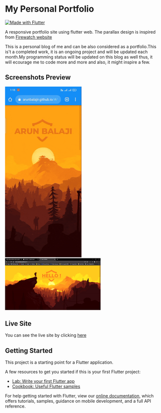 # My Personal Portfolio

[![Made with Flutter](https://img.shields.io/badge/Made%20with-Flutter-%2345D1FE)](https://flutter.dev/)

A responsive portfolio site using flutter web. The parallax design is inspired from [Firewatch website](https://firewatchgame.com/)

This is a personal blog of me and can be also considered as a portfolio.This is't a completed work, it is an ongoing project and will be updated each month.My programming status will be updated on this blog as well thus, it will ecourage me to code more and more and also, it might inspire a few.

## Screenshots Preview

 
 <p float="left">
    <img src="https://raw.githubusercontent.com/ArunBalajiR/portfolio-flutter-web/master/assets/mobile.gif" width="50%" height="50%" style="margin: 0px 0px 0px 0px;">
    <img src="https://raw.githubusercontent.com/ArunBalajiR/portfolio-flutter-web/master/assets/pc.gif" width="62.5%" style="margin: 0px 0px 0px 0px;">
 </p> 
 
## Live Site

You can see the live site by clicking [here](http://arunbalajir.github.io/)

## Getting Started

This project is a starting point for a Flutter application.

A few resources to get you started if this is your first Flutter project:

- [Lab: Write your first Flutter app](https://flutter.dev/docs/get-started/codelab)
- [Cookbook: Useful Flutter samples](https://flutter.dev/docs/cookbook)

For help getting started with Flutter, view our
[online documentation](https://flutter.dev/docs), which offers tutorials,
samples, guidance on mobile development, and a full API reference.
